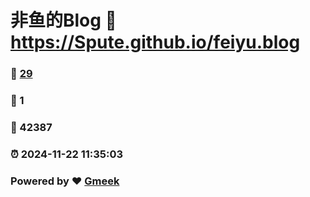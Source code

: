 # 非鱼的Blog :link: https://Spute.github.io/feiyu.blog 
### :page_facing_up: [29](https://Spute.github.io/feiyu.blog/tag.html) 
### :speech_balloon: 1 
### :hibiscus: 42387 
### :alarm_clock: 2024-11-22 11:35:03 
### Powered by :heart: [Gmeek](https://github.com/Meekdai/Gmeek)
